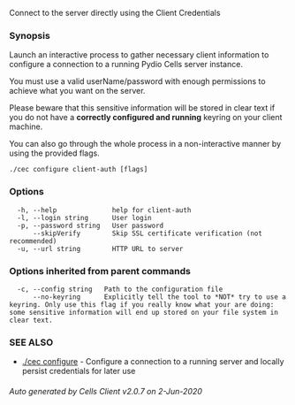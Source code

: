 Connect to the server directly using the Client Credentials

### Synopsis


Launch an interactive process to gather necessary client information to configure a connection to a running Pydio Cells server instance.

You must use a valid userName/password with enough permissions to achieve what you want on the server.

Please beware that this sensitive information will be stored in clear text if you do not have a **correctly configured and running** keyring on your client machine.

You can also go through the whole process in a non-interactive manner by using the provided flags.


```
./cec configure client-auth [flags]
```

### Options

```
  -h, --help              help for client-auth
  -l, --login string      User login
  -p, --password string   User password
      --skipVerify        Skip SSL certificate verification (not recommended)
  -u, --url string        HTTP URL to server
```

### Options inherited from parent commands

```
  -c, --config string   Path to the configuration file
      --no-keyring      Explicitly tell the tool to *NOT* try to use a keyring. Only use this flag if you really know what your are doing: some sensitive information will end up stored on your file system in clear text.
```

### SEE ALSO

* [./cec configure](./cec-configure)	 - Configure a connection to a running server and locally persist credentials for later use

###### Auto generated by Cells Client v2.0.7 on 2-Jun-2020
